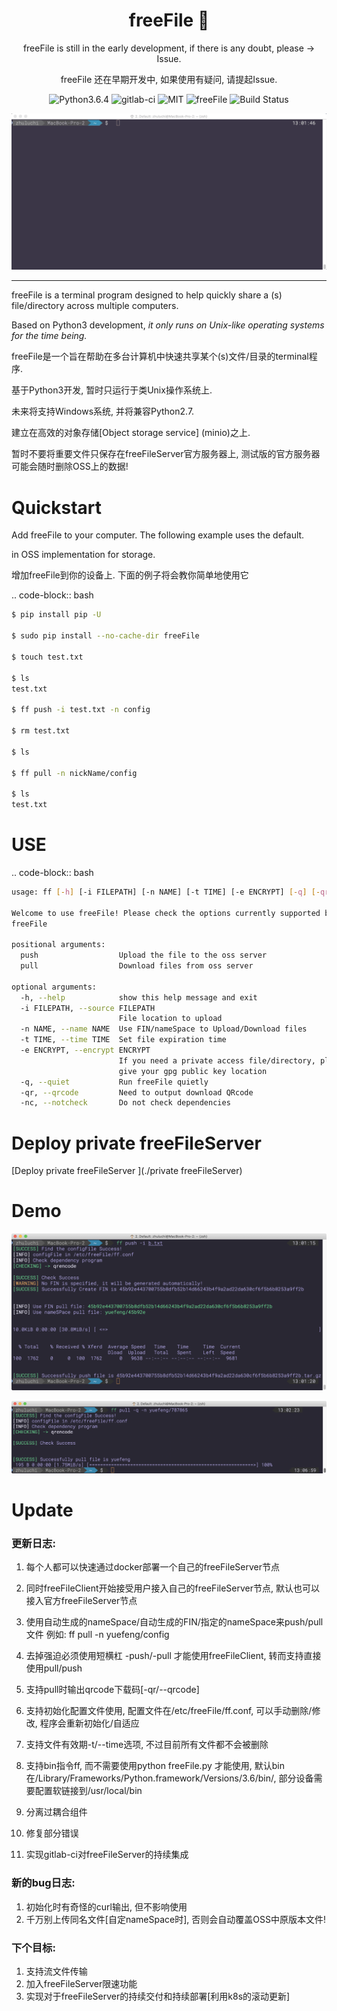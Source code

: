 <div align="center">

# freeFile 📃

freeFile is still in the early development, if there is any doubt, please -> Issue.

freeFile 还在早期开发中, 如果使用有疑问, 请提起Issue.

![Python3.6.4](https://img.shields.io/badge/Python-3.6.4-green.svg)
![gitlab-ci](https://img.shields.io/badge/Gitlab-CI-red.svg)
![MIT](https://img.shields.io/badge/MIT-red.svg)
![freeFile](https://img.shields.io/badge/freeFile-0.1.9-red.svg)
![Build Status](https://img.shields.io/travis/import-yuefeng/freeFile.svg?style=flat-square)

![demo](./demo.gif)
</div>

--------------------------



freeFile is a terminal program designed to help quickly share a (s) file/directory across multiple computers.

Based on Python3 development, *it only runs on Unix-like operating systems for the time being.*



freeFile是一个旨在帮助在多台计算机中快速共享某个(s)文件/目录的terminal程序.

基于Python3开发, 暂时只运行于类Unix操作系统上.

未来将支持Windows系统, 并将兼容Python2.7.

建立在高效的对象存储[Object storage service] (minio)之上.



暂时不要将重要文件只保存在freeFileServer官方服务器上, 测试版的官方服务器可能会随时删除OSS上的数据!



Quickstart
===========

Add freeFile to your computer. The following example uses the default.

in OSS implementation for storage.



增加freeFile到你的设备上. 下面的例子将会教你简单地使用它



.. code-block:: bash

```bash
$ pip install pip -U 

$ sudo pip install --no-cache-dir freeFile

$ touch test.txt

$ ls
test.txt

$ ff push -i test.txt -n config

$ rm test.txt

$ ls

$ ff pull -n nickName/config

$ ls
test.txt


```



# USE



.. code-block:: bash

```bash
usage: ff [-h] [-i FILEPATH] [-n NAME] [-t TIME] [-e ENCRYPT] [-q] [-qr] [-nc]

Welcome to use freeFile! Please check the options currently supported by
freeFile

positional arguments:
  push                  Upload the file to the oss server
  pull                  Download files from oss server

optional arguments:
  -h, --help            show this help message and exit
  -i FILEPATH, --source FILEPATH
                        File location to upload
  -n NAME, --name NAME  Use FIN/nameSpace to Upload/Download files
  -t TIME, --time TIME  Set file expiration time
  -e ENCRYPT, --encrypt ENCRYPT
                        If you need a private access file/directory, please
                        give your gpg public key location
  -q, --quiet           Run freeFile quietly
  -qr, --qrcode         Need to output download QRcode
  -nc, --notcheck       Do not check dependencies

```



# Deploy private freeFileServer 



[Deploy private freeFileServer ](./private freeFileServer)



# Demo 

![demo](./pushDemo.png)

![demo](./pullDemo.png)



# Update 



### 更新日志:

1. 每个人都可以快速通过docker部署一个自己的freeFileServer节点

2. 同时freeFileClient开始接受用户接入自己的freeFileServer节点, 默认也可以接入官方freeFileServer节点

3. 使用自动生成的nameSpace/自动生成的FIN/指定的nameSpace来push/pull 文件 例如: ff pull -n yuefeng/config

4. 去掉强迫必须使用短横杠 -push/-pull  才能使用freeFileClient, 转而支持直接使用pull/push

5. 支持pull时输出qrcode下载码[-qr/--qrcode]

6. 支持初始化配置文件使用, 配置文件在/etc/freeFile/ff.conf, 可以手动删除/修改, 程序会重新初始化/自适应

7. 支持文件有效期-t/--time选项, 不过目前所有文件都不会被删除

8. 支持bin指令ff, 而不需要使用python freeFile.py 才能使用, 默认bin在/Library/Frameworks/Python.framework/Versions/3.6/bin/, 部分设备需要配置软链接到/usr/local/bin

9. 分离过耦合组件

10. 修复部分错误

11. 实现gitlab-ci对freeFileServer的持续集成

### 新的bug日志:

1. 初始化时有奇怪的curl输出, 但不影响使用
2. 千万别上传同名文件[自定nameSpace时], 否则会自动覆盖OSS中原版本文件!

### 下个目标:

1. 支持流文件传输
2. 加入freeFileServer限速功能
3. 实现对于freeFileServer的持续交付和持续部署[利用k8s的滚动更新]
